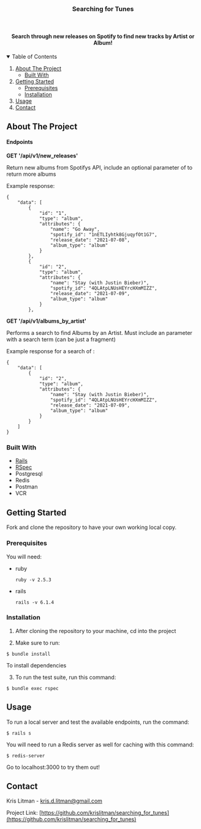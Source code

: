 <!--
*** Thanks for checking out the Best-README-Template. If you have a suggestion
*** that would make this better, please fork the repo and create a pull request
*** or simply open an issue with the tag "enhancement".
*** Thanks again! Now go create something AMAZING! :D
-->



<!-- PROJECT SHIELDS -->
<!--
*** I'm using markdown "reference style" links for readability.
*** Reference links are enclosed in brackets [ ] instead of parentheses ( ).
*** See the bottom of this document for the declaration of the reference variables
*** for contributors-url, forks-url, etc. This is an optional, concise syntax you may use.
*** https://www.markdownguide.org/basic-syntax/#reference-style-links
-->
<!-- [![Contributors][contributors-shield]][contributors-url]
[![Forks][forks-shield]][forks-url]
[![Stargazers][stars-shield]][stars-url]
[![Issues][issues-shield]][issues-url]
[![MIT License][license-shield]][license-url]
[![LinkedIn][linkedin-shield]][linkedin-url] -->



<!-- PROJECT LOGO -->
<br />
<!-- <p align="center">
  <a href="https://github.com/othneildrew/Best-README-Template">
    <img src="images/logo.png" alt="Logo" width="80" height="80">
  </a> -->

  <h3 align="center">Searching for Tunes</h3>
  
  <br>
  
  <h4 align="center">Search through new releases on Spotify to find new tracks by Artist or Album!</h4>

  <!-- <p align="center">
    Search through Artists and Songs on Spotify to find great new music!
    <br />
    <a href="https://github.com/othneildrew/Best-README-Template"><strong>Explore the docs »</strong></a>
    <br />
    <br />
    <a href="https://github.com/othneildrew/Best-README-Template">View Demo</a>
    ·
    <a href="https://github.com/othneildrew/Best-README-Template/issues">Report Bug</a>
    ·
    <a href="https://github.com/othneildrew/Best-README-Template/issues">Request Feature</a>
  </p>
</p> -->



<!-- TABLE OF CONTENTS -->
<details open="open">
  <summary>Table of Contents</summary>
  <ol>
    <li>
      <a href="#about-the-project">About The Project</a>
      <ul>
        <li><a href="#built-with">Built With</a></li>
      </ul>
    </li>
    <li>
      <a href="#getting-started">Getting Started</a>
      <ul>
        <li><a href="#prerequisites">Prerequisites</a></li>
        <li><a href="#installation">Installation</a></li>
      </ul>
    </li>
    <li><a href="#usage">Usage</a></li>
    <li><a href="#contact">Contact</a></li>
  </ol>
</details>



<!-- ABOUT THE PROJECT -->
## About The Project

#### Endpoints

**GET '/api/v1/new_releases'**

<p>Return new albums from Spotifys API, include an optional parameter of <page> to return more albums</p>
 
<p>Example response: </p>
  
```
{
    "data": [
        {
            "id": "1",
            "type": "album",
            "attributes": {
                "name": "Go Away",
                "spotify_id": "1nETLIyhtk8GjuqyfOt1G7",
                "release_date": "2021-07-08",
                "album_type": "album"
            }
        },
        {
            "id": "2",
            "type": "album",
            "attributes": {
                "name": "Stay (with Justin Bieber)",
                "spotify_id": "4QLAtpLNUsHEYrcHXmMIZZ",
                "release_date": "2021-07-09",
                "album_type": "album"
            }
        },
```

**GET '/api/v1/albums_by_artist'**

<p>Performs a search to find Albums by an Artist. Must include an <artist> parameter with a search term (can be just a fragment)</p>
 
<p>Example response for a search of <Bieber>: </p>
  
```
{
    "data": [
        {
            "id": "2",
            "type": "album",
            "attributes": {
                "name": "Stay (with Justin Bieber)",
                "spotify_id": "4QLAtpLNUsHEYrcHXmMIZZ",
                "release_date": "2021-07-09",
                "album_type": "album"
            }
        }
    ]
}
```


<!-- Explain the database setup, and endpoints that are available. Also how to get your own working key for spotify to make API calls. -->

### Built With

* [Rails](https://github.com/rails/rails)
* [RSpec](https://github.com/rspec/rspec-rails)
* Postgresql
* Redis
* Postman
* VCR

<!-- GETTING STARTED -->
## Getting Started

Fork and clone the repository to have your own working local copy.

### Prerequisites

You will need:

* ruby
  ```
  ruby -v 2.5.3
  ```

* rails
  ```
  rails -v 6.1.4
  ```

### Installation

1. After cloning the repository to your machine, cd into the project

2. Make sure to run:

```
$ bundle install
```

To install dependencies

3. To run the test suite, run this command:

```
$ bundle exec rspec
```



<!-- USAGE EXAMPLES -->
## Usage

To run a local server and test the available endpoints, run the command:

```
$ rails s
```

You will need to run a Redis server as well for caching with this command:

```
$ redis-server
```

Go to localhost:3000 to try them out!


<!-- CONTACT -->
## Contact

Kris Litman - kris.d.litman@gmail.com

Project Link: [https://github.com/krislitman/searching_for_tunes](https://github.com/krislitman/searching_for_tunes)
